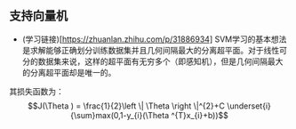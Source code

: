 ## 支持向量机

* (学习链接)[https://zhuanlan.zhihu.com/p/31886934]
SVM学习的基本想法是求解能够正确划分训练数据集并且几何间隔最大的分离超平面。对于线性可分的数据集来说，这样的超平面有无穷多个（即感知机），但是几何间隔最大的分离超平面却是唯一的。

其损失函数为：$$J(\Theta ) = \frac{1}{2}\left \| \Theta  \right \|^{2}+C \underset{i}{\sum}max(0,1-y_{i}(\Theta ^{T}x_{i}+b))$$